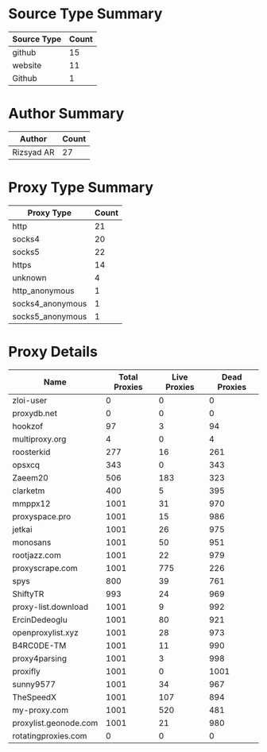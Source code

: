 # Source Type Summary

| Source Type | Count |
|-------------|-------|
| github | 15 |
| website | 11 |
| Github | 1 |


# Author Summary

| Author | Count |
|--------|-------|
| Rizsyad AR | 27 |


# Proxy Type Summary

| Proxy Type | Count |
|------------|-------|
| http | 21 |
| socks4 | 20 |
| socks5 | 22 |
| https | 14 |
| unknown | 4 |
| http_anonymous | 1 |
| socks4_anonymous | 1 |
| socks5_anonymous | 1 |


# Proxy Details

| Name | Total Proxies | Live Proxies | Dead Proxies |
|------|---------------|--------------|---------------|
| zloi-user | 0 | 0 | 0 |
| proxydb.net | 0 | 0 | 0 |
| hookzof | 97 | 3 | 94 |
| multiproxy.org | 4 | 0 | 4 |
| roosterkid | 277 | 16 | 261 |
| opsxcq | 343 | 0 | 343 |
| Zaeem20 | 506 | 183 | 323 |
| clarketm | 400 | 5 | 395 |
| mmppx12 | 1001 | 31 | 970 |
| proxyspace.pro | 1001 | 15 | 986 |
| jetkai | 1001 | 26 | 975 |
| monosans | 1001 | 50 | 951 |
| rootjazz.com | 1001 | 22 | 979 |
| proxyscrape.com | 1001 | 775 | 226 |
| spys | 800 | 39 | 761 |
| ShiftyTR | 993 | 24 | 969 |
| proxy-list.download | 1001 | 9 | 992 |
| ErcinDedeoglu | 1001 | 80 | 921 |
| openproxylist.xyz | 1001 | 28 | 973 |
| B4RC0DE-TM | 1001 | 11 | 990 |
| proxy4parsing | 1001 | 3 | 998 |
| proxifly | 1001 | 0 | 1001 |
| sunny9577 | 1001 | 34 | 967 |
| TheSpeedX | 1001 | 107 | 894 |
| my-proxy.com | 1001 | 520 | 481 |
| proxylist.geonode.com | 1001 | 21 | 980 |
| rotatingproxies.com | 0 | 0 | 0 |
